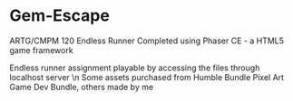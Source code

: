 # Gem-Escape
ARTG/CMPM 120 Endless Runner
Completed using Phaser CE - a HTML5 game framework

Endless runner assignment playable by accessing the files through localhost server \n
Some assets purchased from Humble Bundle Pixel Art Game Dev Bundle, others made by me
